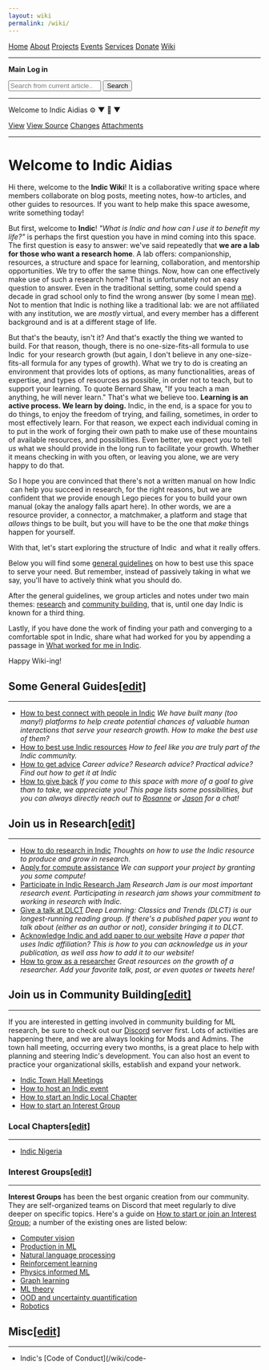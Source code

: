```yaml
---
layout: wiki
permalink: /wiki/
---
```




[Home](index.html#home) [About](about.html#about) [Projects](projects.html#projects) [Events](events.html#events) [Services](services.html#services) [Donate](donate.html#donate) [Wiki](wiki.html#wiki)

---

**Main** **Log in**

<input type="search" placeholder="Search from current article..." class="search-input"> <button class="search-button">Search</button>

---

Welcome to Indic Aidias ⚙️ ▼ 📄 ▼

[View](#) [View Source](#) [Changes](#) [Attachments](#)

---

# Welcome to Indic Aidias

Hi there, welcome to the **Indic Wiki**! It is a collaborative writing space where members collaborate on blog posts, meeting notes, how-to articles, and other guides to resources. If you want to help make this space awesome, write something today!

But first, welcome to **Indic**! *"What is Indic and how can I use it to benefit my life?"* is perhaps the first question you have in mind coming into this space. The first question is easy to answer: we've said repeatedly that **we are a lab for those who want a research home**. A lab offers: companionship, resources, a structure and space for learning, collaboration, and mentorship opportunities. We try to offer the same things. Now, how can one effectively make use of such a research home? That is unfortunately not an easy question to answer. Even in the traditional setting, some could spend a decade in grad school only to find the wrong answer (by some I mean [me](https://rosanneliu.com)). Not to mention that Indic is nothing like a traditional lab: we are not affiliated with any institution, we are *mostly* virtual, and every member has a different background and is at a different stage of life.

But that's the beauty, isn't it? And that's exactly the thing we wanted to build. For that reason, though, there is no one-size-fits-all formula to use Indic  for your research growth (but again, I don't believe in any one-size-fits-all formula for any types of growth). What we try to do is creating an environment that provides lots of options, as many functionalities, areas of expertise, and types of resources as possible, in order not to teach, but to support your learning. To quote Bernard Shaw, "If you teach a man anything, he will never learn." That's what we believe too. **Learning is an active process. We learn by doing.** Indic, in the end, is a space for you to do things, to enjoy the freedom of trying, and failing, sometimes, in order to most effectively learn. For that reason, we expect each individual coming in to put in the work of forging their own path to make use of these mountains of available resources, and possibilities. Even better, we expect *you* to tell *us* what we should provide in the long run to facilitate your growth. Whether it means checking in with you often, or leaving you alone, we are very happy to do that.

So I hope you are convinced that there's not a written manual on how Indic  can help you succeed in research, for the right reasons, but we are confident that we provide enough Lego pieces for you to build your own manual (okay the analogy falls apart here). In other words, we are a resource provider, a connector, a matchmaker, a platform and stage that *allows* things to be built, but you will have to be the one that *make* things happen for yourself.

With that, let's start exploring the structure of Indic  and what it really offers.

Below you will find some [general guidelines](#wiki-toc-some-general-guides) on how to best use this space to serve your need. But remember, instead of passively taking in what we say, you'll have to actively think what you should do.

After the general guidelines, we group articles and notes under two main themes: [research](#wiki-toc-join-us-in-research) and [community building](#wiki-toc-join-us-in-community-building), that is, until one day Indic is known for a third thing.

Lastly, if you have done the work of finding your path and converging to a comfortable spot in Indic, share what had worked for you by appending a passage in [What worked for me in Indic](/wiki/what-worked-for-me/).

Happy Wiki-ing!

## Some General Guides[[edit]](#wiki-toc-some-general-guides)

---

* [How to best connect with people in Indic](/wiki/how-to-have-best-human-interactions/) *We have built many (too many!) platforms to help create potential chances of valuable human interactions that serve your research growth. How to make the best use of them?*
* [How to best use Indic resources](/wiki/how-to-get-involved/) *How to feel like you are truly part of the Indic community.*
* [How to get advice](/wiki/how-to-get-advice/) *Career advice? Research advice? Practical advice? Find out how to get it at Indic*
* [How to give back](/wiki/what-mlc-wants-from-you/) *If you come to this space with more of a goal to give than to take, we appreciate you! This page lists some possibilities, but you can always directly reach out to [Rosanne](https://rosanneliu.com/) or [Jason](https://yosinski.com/) for a chat!*

## Join us in Research[[edit]](#wiki-toc-join-us-in-research)

---

* [How to do research in Indic](/wiki/how-do-research-mlc/) *Thoughts on how to use the Indic resource to produce and grow in research.*
* [Apply for compute assistance](/wiki/ask-mlc-compute-assistance/) *We can support your project by granting you some compute!*
* [Participate in Indic Research Jam](/wiki/research-jam/) *Research Jam is our most important research event. Participating in research jam shows your commitment to working in research with Indic.*
* [Give a talk at DLCT](/wiki/give-talk-at-dlct/) *Deep Learning: Classics and Trends (DLCT) is our longest-running reading group. If there's a published paper you want to talk about (either as an author or not), consider bringing it to DLCT.*
* [Acknowledge Indic and add paper to our website](/wiki/add-your-paper-projects-page/) *Have a paper that uses Indic affiliation? This is how to you can acknowledge us in your publication, as well ass how to add it to our website!*
* [How to grow as a researcher](/wiki/how-grow-researcher/) *Great resources on the growth of a researcher. Add your favorite talk, post, or even quotes or tweets here!*

## Join us in Community Building[[edit]](#wiki-toc-join-us-in-community-building)

---

If you are interested in getting involved in community building for ML research, be sure to check out our [Discord](https://discord.gg/nNJ4GBPZm9) server first. Lots of activities are happening there, and we are always looking for Mods and Admins. The town hall meeting, occurring every two months, is a great place to help with planning and steering Indic's development. You can also host an event to practice your organizational skills, establish and expand your network.

* [Indic Town Hall Meetings](/wiki/mlc-town-hall-meetings/)
* [How to host an Indic event](/wiki/host-mlc-event/)
* [How to start an Indic Local Chapter](/wiki/how-start-mlc-local-chapter/)
* [How to start an Interest Group](/wiki/how-start-or-join-interest-group/)

### Local Chapters[[edit]](#wiki-toc-local-chapters)

---

* [Indic Nigeria](/wiki/mlc-nigeria/)

### Interest Groups[[edit]](#wiki-toc-interest-groups)

---

**Interest Groups** has been the best organic creation from our community. They are self-organized teams on Discord that meet regularly to dive deeper on specific topics. Here's a guide on [How to start or join an Interest Group](/wiki/how-start-or-join-interest-group/); a number of the existing ones are listed below:

* [Computer vision](/wiki/ig_cv/)
* [Production in ML](http://mlip.shor.tn/notion)
* [Natural language processing](/wiki/ig_nlp/)
* [Reinforcement learning](/wiki/ig_rl/)
* [Physics informed ML](/wiki/ig_phys/)
* [Graph learning](/wiki/ig_graph/)
* [ML theory](/wiki/ig_theory/)
* [OOD and uncertainty quantification](/wiki/ig_ood/)
* [Robotics](https://ml-collective.github.io/robotics/)

## Misc[[edit]](#wiki-toc-misc)

---

* Indic's [Code of Conduct](/wiki/code-
